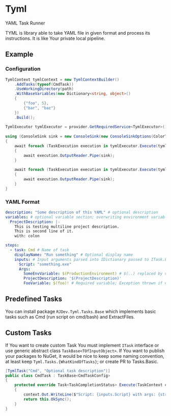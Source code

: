 # Tyml
YAML Task Runner

TYML is library able to take YAML file in given format and process its instructions. It is like Your private local pipeline.

## Example

### Configuration
```c#
TymlContext tymlContext = new TymlContextBuilder()
    .AddTasks(typeof(CmdTask))
    .UseWorkingDirectory(path)
    .WithBaseVariables(new Dictionary<string, object>()
    {
        {"foo", 5},
        {"bar", "baz"}
    })
    .Build();
    
TymlExecutor tymlExecutor = provider.GetRequiredService<TymlExecutor>();
	
using (ConsoleSink sink = new ConsoleSink(new ConsoleSinkOptions(ColorTheme.DarkConsole))) 
{
	await foreach (TaskExecution execution in tymlExecutor.Execute(tymlContext, CONTENT_OF_YAML_FILE))
	{
		await execution.OutputReader.Pipe(sink);
	}
	
	await foreach (TaskExecution execution in tymlExecutor.Execute(tymlContext, CONTENT_OF_SOME_OTHER_YAML_FILE))
	{
		await execution.OutputReader.Pipe(sink);
	}
}
```

### YAML Format
```yaml
description: "Some description of this YAML" # optional description
variables: # optional variable section; overwriting environment variables and TymlContext variables.
  ProjectDescription: |-
    This is testing multiline project description.
    This is second line of it.
    with: colon

steps:
  - task: Cmd # Name of task
    displayName: "Run something" # Optional display name
    inputs: # Input arguments parsed into IDictionary passed to ITask.Execute or parsed into generic type of TaskBase<TInputs> if you inherit from that 
      Script: "something.exe"
      Args:
        SomeEnvVariable: $(ProductionEnvironment) # $(..) replaced by variable value before execution if defined
        ProjectDescription: '$(ProjectDescription)'
        FooVariable: $(foo)! # Required variable; Exception thrown if not defined
```

## Predefined Tasks 
You can install package `RJDev.Tyml.Tasks.Base` which implements basic tasks such as Cmd (run script on cmd/bash) and ExtractFiles.

## Custom Tasks
If You want to create custom Task You must implement `ITask` interface or use generic abstract class `TaskBase<TOfInputObject>`.
If You want to publish your packages to NuGet, it would be nice to keep some naming convention, at least keep `Tyml.Tasks.{WhatKindOfTasks}`; or create PR to Tasks.Basic.

```c#
[TymlTask("Cmd", "Optional task description")]
public class CmdTask : TaskBase<CmdTaskConfig>
{
	protected override Task<TaskCompletionStatus> Execute(TaskContext context, CmdInputs inputs, CancellationToken cancellationToken)
	{
        context.Out.WriteLine($"Script: {inputs.Script} with args: {string.Join("; ", inputs.Args.Select(entry => entry.Key + ":" + entry.Value))}");
		return this.OkSync();
	}
}
```